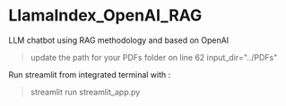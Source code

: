 # LlamaIndex_OpenAI_RAG
LLM chatbot using RAG methodology and based on OpenAI

> update the path for your PDFs folder on line 62 input_dir="../PDFs"

Run streamlit from integrated terminal with :
> streamlit run streamlit_app.py
